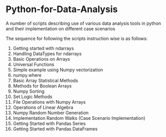 # Python-for-Data-Analysis
A number of scripts describing use of various data analysis tools in python and their implementation on different case scenarios


The sequence for following the scripts instruction wise is as follows:

1.  Getting started with ndarrays
2.  Handling DataTypes for ndarrays
3.  Basic Operations on Arrays
4.  Universal Functions
5.  Simple example using Numpy vectorization
6.  numpy.where
7.  Basic Array Statistical Methods
8.  Methods for Boolean Arrays
9.  Numpy Sorting
10. Set Logic Methods
11. File Operations with Numpy Arrays
12. Operations of Linear Algebra
13. Numpy Random Number Generation
14. Implementation Random Walks (Case Scenario Implementation)
15. Getting Started with Pandas Series
16. Getting Started with Pandas DataFrames
